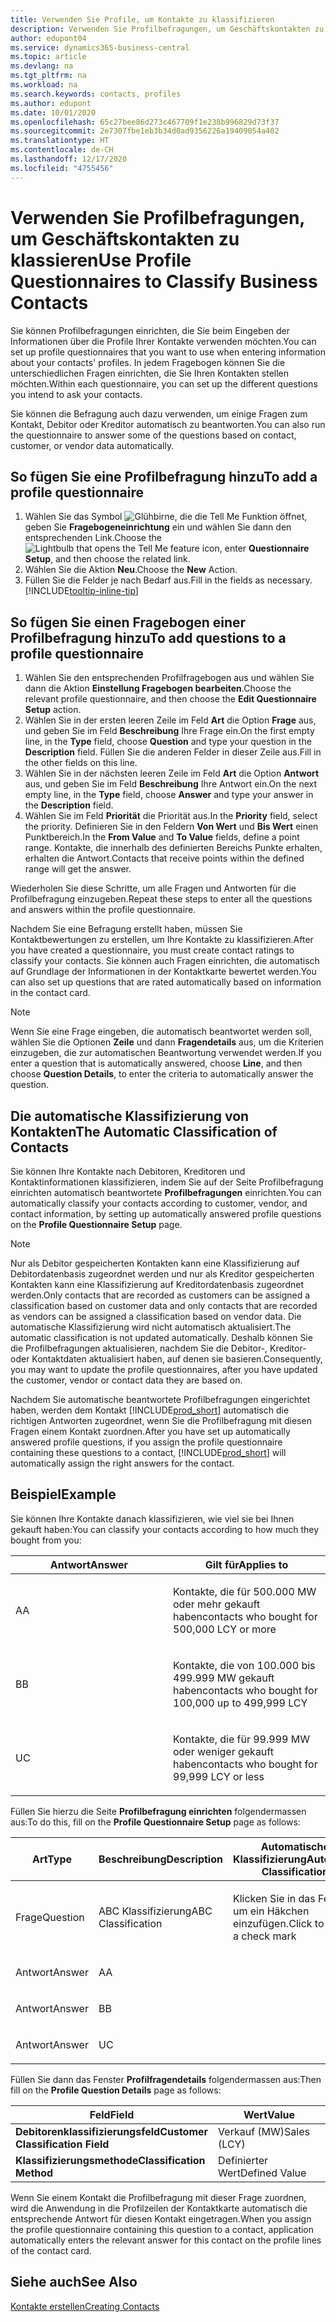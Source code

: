 ```yaml
---
title: Verwenden Sie Profile, um Kontakte zu klassifizieren
description: Verwenden Sie Profilbefragungen, um Geschäftskontakten zu klassieren
author: edupont04
ms.service: dynamics365-business-central
ms.topic: article
ms.devlang: na
ms.tgt_pltfrm: na
ms.workload: na
ms.search.keywords: contacts, profiles
ms.author: edupont
ms.date: 10/01/2020
ms.openlocfilehash: 65c27bee86d273c467709f1e238b996829d73f37
ms.sourcegitcommit: 2e7307fbe1eb3b34d0ad9356226a19409054a402
ms.translationtype: HT
ms.contentlocale: de-CH
ms.lasthandoff: 12/17/2020
ms.locfileid: "4755456"
---
```

# <a name="use-profile-questionnaires-to-classify-business-contacts"></a><span data-ttu-id="c83d5-103">Verwenden Sie Profilbefragungen, um Geschäftskontakten zu klassieren</span><span class="sxs-lookup"><span data-stu-id="c83d5-103">Use Profile Questionnaires to Classify Business Contacts</span></span>
<span data-ttu-id="c83d5-104">Sie können Profilbefragungen einrichten, die Sie beim Eingeben der Informationen über die Profile Ihrer Kontakte verwenden möchten.</span><span class="sxs-lookup"><span data-stu-id="c83d5-104">You can set up profile questionnaires that you want to use when entering information about your contacts' profiles.</span></span> <span data-ttu-id="c83d5-105">In jedem Fragebogen können Sie die unterschiedlichen Fragen einrichten, die Sie Ihren Kontakten stellen möchten.</span><span class="sxs-lookup"><span data-stu-id="c83d5-105">Within each questionnaire, you can set up the different questions you intend to ask your contacts.</span></span>  

<span data-ttu-id="c83d5-106">Sie können die Befragung auch dazu verwenden, um einige Fragen zum Kontakt, Debitor oder Kreditor automatisch zu beantworten.</span><span class="sxs-lookup"><span data-stu-id="c83d5-106">You can also run the questionnaire to answer some of the questions based on contact, customer, or vendor data automatically.</span></span>  

## <a name="to-add-a-profile-questionnaire"></a><span data-ttu-id="c83d5-107">So fügen Sie eine Profilbefragung hinzu</span><span class="sxs-lookup"><span data-stu-id="c83d5-107">To add a profile questionnaire</span></span>
1.  <span data-ttu-id="c83d5-108">Wählen Sie das Symbol ![Glühbirne, die die Tell Me Funktion öffnet](media/ui-search/search_small.png "Tell Me-Funktion"), geben Sie **Fragebogeneinrichtung** ein und wählen Sie dann den entsprechenden Link.</span><span class="sxs-lookup"><span data-stu-id="c83d5-108">Choose the ![Lightbulb that opens the Tell Me feature](media/ui-search/search_small.png "Tell me what you want to do") icon, enter **Questionnaire Setup**, and then choose the related link.</span></span>  
2.  <span data-ttu-id="c83d5-109">Wählen Sie die Aktion **Neu**.</span><span class="sxs-lookup"><span data-stu-id="c83d5-109">Choose the **New** Action.</span></span>  
3.  <span data-ttu-id="c83d5-110">Füllen Sie die Felder je nach Bedarf aus.</span><span class="sxs-lookup"><span data-stu-id="c83d5-110">Fill in the fields as necessary.</span></span> [!INCLUDE[tooltip-inline-tip](includes/tooltip-inline-tip_md.md)]  

## <a name="to-add-questions-to-a-profile-questionnaire"></a><span data-ttu-id="c83d5-111">So fügen Sie einen Fragebogen einer Profilbefragung hinzu</span><span class="sxs-lookup"><span data-stu-id="c83d5-111">To add questions to a profile questionnaire</span></span>
1.  <span data-ttu-id="c83d5-112">Wählen Sie den entsprechenden Profilfragebogen aus und wählen Sie dann die Aktion **Einstellung Fragebogen bearbeiten**.</span><span class="sxs-lookup"><span data-stu-id="c83d5-112">Choose the relevant profile questionnaire, and then choose the **Edit Questionnaire Setup** action.</span></span>  
2.  <span data-ttu-id="c83d5-113">Wählen Sie in der ersten leeren Zeile im Feld **Art** die Option **Frage** aus, und geben Sie im Feld **Beschreibung** Ihre Frage ein.</span><span class="sxs-lookup"><span data-stu-id="c83d5-113">On the first empty line, in the **Type** field, choose **Question** and type your question in the **Description** field.</span></span> <span data-ttu-id="c83d5-114">Füllen Sie die anderen Felder in dieser Zeile aus.</span><span class="sxs-lookup"><span data-stu-id="c83d5-114">Fill in the other fields on this line.</span></span>  
3.  <span data-ttu-id="c83d5-115">Wählen Sie in der nächsten leeren Zeile im Feld **Art** die Option **Antwort** aus, und geben Sie im Feld **Beschreibung** Ihre Antwort ein.</span><span class="sxs-lookup"><span data-stu-id="c83d5-115">On the next empty line, in the **Type** field, choose **Answer** and type your answer in the **Description** field.</span></span>  
4.  <span data-ttu-id="c83d5-116">Wählen Sie im Feld **Priorität** die Priorität aus.</span><span class="sxs-lookup"><span data-stu-id="c83d5-116">In the **Priority** field, select the priority.</span></span> <span data-ttu-id="c83d5-117">Definieren Sie in den Feldern **Von Wert** und **Bis Wert** einen Punktbereich.</span><span class="sxs-lookup"><span data-stu-id="c83d5-117">In the **From Value** and **To Value** fields, define a point range.</span></span> <span data-ttu-id="c83d5-118">Kontakte, die innerhalb des definierten Bereichs Punkte erhalten, erhalten die Antwort.</span><span class="sxs-lookup"><span data-stu-id="c83d5-118">Contacts that receive points within the defined range will get the answer.</span></span>  

<span data-ttu-id="c83d5-119">Wiederholen Sie diese Schritte, um alle Fragen und Antworten für die Profilbefragung einzugeben.</span><span class="sxs-lookup"><span data-stu-id="c83d5-119">Repeat these steps to enter all the questions and answers within the profile questionnaire.</span></span>

<span data-ttu-id="c83d5-120">Nachdem Sie eine Befragung erstellt haben, müssen Sie Kontaktbewertungen zu erstellen, um Ihre Kontakte zu klassifizieren.</span><span class="sxs-lookup"><span data-stu-id="c83d5-120">After you have created a questionnaire, you must create contact ratings to classify your contacts.</span></span> <span data-ttu-id="c83d5-121">Sie können auch Fragen einrichten, die automatisch auf Grundlage der Informationen in der Kontaktkarte bewertet werden.</span><span class="sxs-lookup"><span data-stu-id="c83d5-121">You can also set up questions that are rated automatically based on information in the contact card.</span></span>  

> [!NOTE]
> <span data-ttu-id="c83d5-122">Wenn Sie eine Frage eingeben, die automatisch beantwortet werden soll, wählen Sie die Optionen <STRONG>Zeile</STRONG> und dann <STRONG>Fragendetails</STRONG> aus, um die Kriterien einzugeben, die zur automatischen Beantwortung verwendet werden.</span><span class="sxs-lookup"><span data-stu-id="c83d5-122">If you enter a question that is automatically answered, choose <STRONG>Line</STRONG>, and then choose <STRONG>Question Details</STRONG>, to enter the criteria to automatically answer the question.</span></span>

## <a name="the-automatic-classification-of-contacts"></a><span data-ttu-id="c83d5-123">Die automatische Klassifizierung von Kontakten</span><span class="sxs-lookup"><span data-stu-id="c83d5-123">The Automatic Classification of Contacts</span></span>
<span data-ttu-id="c83d5-124">Sie können Ihre Kontakte nach Debitoren, Kreditoren und Kontaktinformationen klassifizieren, indem Sie auf der Seite Profilbefragung einrichten automatisch beantwortete **Profilbefragungen** einrichten.</span><span class="sxs-lookup"><span data-stu-id="c83d5-124">You can automatically classify your contacts according to customer, vendor, and contact information, by setting up automatically answered profile questions on the **Profile Questionnaire Setup** page.</span></span>  

> [!NOTE]
> <span data-ttu-id="c83d5-125">Nur als Debitor gespeicherten Kontakten kann eine Klassifizierung auf Debitordatenbasis zugeordnet werden und nur als Kreditor gespeicherten Kontakten kann eine Klassifizierung auf Kreditordatenbasis zugeordnet werden.</span><span class="sxs-lookup"><span data-stu-id="c83d5-125">Only contacts that are recorded as customers can be assigned a classification based on customer data and only contacts that are recorded as vendors can be assigned a classification based on vendor data.</span></span> <span data-ttu-id="c83d5-126">Die automatische Klassifizierung wird nicht automatisch aktualisiert.</span><span class="sxs-lookup"><span data-stu-id="c83d5-126">The automatic classification is not updated automatically.</span></span> <span data-ttu-id="c83d5-127">Deshalb können Sie die Profilbefragungen aktualisieren, nachdem Sie die Debitor-, Kreditor- oder Kontaktdaten aktualisiert haben, auf denen sie basieren.</span><span class="sxs-lookup"><span data-stu-id="c83d5-127">Consequently, you may want to update the profile questionnaires, after you have updated the customer, vendor or contact data they are based on.</span></span>  

<span data-ttu-id="c83d5-128">Nachdem Sie automatische beantwortete Profilbefragungen eingerichtet haben, werden dem Kontakt [!INCLUDE[prod_short](includes/prod_short.md)] automatisch die richtigen Antworten zugeordnet, wenn Sie die Profilbefragung mit diesen Fragen einem Kontakt zuordnen.</span><span class="sxs-lookup"><span data-stu-id="c83d5-128">After you have set up automatically answered profile questions, if you assign the profile questionnaire containing these questions to a contact, [!INCLUDE[prod_short](includes/prod_short.md)] will automatically assign the right answers for the contact.</span></span>  

## <a name="example"></a><span data-ttu-id="c83d5-129">Beispiel</span><span class="sxs-lookup"><span data-stu-id="c83d5-129">Example</span></span>
<span data-ttu-id="c83d5-130">Sie können Ihre Kontakte danach klassifizieren, wie viel sie bei Ihnen gekauft haben:</span><span class="sxs-lookup"><span data-stu-id="c83d5-130">You can classify your contacts according to how much they bought from you:</span></span>

<table>
<colgroup>
<col style="width: 50%" />
<col style="width: 50%" />
</colgroup>
<thead>
<tr class="header">
<th><span data-ttu-id="c83d5-131"><strong>Antwort</strong></span><span class="sxs-lookup"><span data-stu-id="c83d5-131"><strong>Answer</strong></span></span></th>
<th><span data-ttu-id="c83d5-132"><strong>Gilt für</strong></span><span class="sxs-lookup"><span data-stu-id="c83d5-132"><strong>Applies to</strong></span></span></th>
</tr>
</thead>
<tbody>
<tr class="odd">
<td><p><span data-ttu-id="c83d5-133">A</span><span class="sxs-lookup"><span data-stu-id="c83d5-133">A</span></span></p></td>
<td><p><span data-ttu-id="c83d5-134">Kontakte, die für 500.000 MW oder mehr gekauft haben</span><span class="sxs-lookup"><span data-stu-id="c83d5-134">contacts who bought for 500,000 LCY or more</span></span></p></td>
</tr>
<tr class="even">
<td><p><span data-ttu-id="c83d5-135">B</span><span class="sxs-lookup"><span data-stu-id="c83d5-135">B</span></span></p></td>
<td><p><span data-ttu-id="c83d5-136">Kontakte, die von 100.000 bis 499.999 MW gekauft haben</span><span class="sxs-lookup"><span data-stu-id="c83d5-136">contacts who bought for 100,000 up to 499,999 LCY</span></span></p></td>
</tr>
<tr class="odd">
<td><p><span data-ttu-id="c83d5-137">U</span><span class="sxs-lookup"><span data-stu-id="c83d5-137">C</span></span></p></td>
<td><p><span data-ttu-id="c83d5-138">Kontakte, die für 99.999 MW oder weniger gekauft haben</span><span class="sxs-lookup"><span data-stu-id="c83d5-138">contacts who bought for 99,999 LCY or less</span></span></p></td>
</tr>
</tbody>
</table>

<span data-ttu-id="c83d5-139">Füllen Sie hierzu die Seite **Profilbefragung einrichten** folgendermassen aus:</span><span class="sxs-lookup"><span data-stu-id="c83d5-139">To do this, fill on the **Profile Questionnaire Setup** page as follows:</span></span>


<table>
<colgroup>
<col style="width: 20%" />
<col style="width: 20%" />
<col style="width: 20%" />
<col style="width: 20%" />
<col style="width: 20%" />
</colgroup>
<thead>
<tr class="header">
<th><span data-ttu-id="c83d5-140"><strong>Art</strong></span><span class="sxs-lookup"><span data-stu-id="c83d5-140"><strong>Type</strong></span></span></th>
<th><span data-ttu-id="c83d5-141"><strong>Beschreibung</strong></span><span class="sxs-lookup"><span data-stu-id="c83d5-141"><strong>Description</strong></span></span></th>
<th><span data-ttu-id="c83d5-142"><strong>Automatische Klassifizierung</strong></span><span class="sxs-lookup"><span data-stu-id="c83d5-142"><strong>Automatic Classification</strong></span></span></th>
<th><span data-ttu-id="c83d5-143"><strong>Von Wert</strong></span><span class="sxs-lookup"><span data-stu-id="c83d5-143"><strong>From Value</strong></span></span></th>
<th><span data-ttu-id="c83d5-144"><strong>Bis Wert</strong></span><span class="sxs-lookup"><span data-stu-id="c83d5-144"><strong>To Value</strong></span></span></th>
</tr>
</thead>
<tbody>
<tr class="odd">
<td><p><span data-ttu-id="c83d5-145">Frage</span><span class="sxs-lookup"><span data-stu-id="c83d5-145">Question</span></span></p></td>
<td><p><span data-ttu-id="c83d5-146">ABC Klassifizierung</span><span class="sxs-lookup"><span data-stu-id="c83d5-146">ABC Classification</span></span></p></td>
<td><p><span data-ttu-id="c83d5-147">Klicken Sie in das Feld, um ein Häkchen einzufügen.</span><span class="sxs-lookup"><span data-stu-id="c83d5-147">Click to insert a check mark</span></span></p></td>
<td><p> </p></td>
<td><p> </p></td>
</tr>
<tr class="even">
<td><p><span data-ttu-id="c83d5-148">Antwort</span><span class="sxs-lookup"><span data-stu-id="c83d5-148">Answer</span></span></p></td>
<td><p><span data-ttu-id="c83d5-149">A</span><span class="sxs-lookup"><span data-stu-id="c83d5-149">A</span></span></p></td>
<td><p> </p></td>
<td><p><span data-ttu-id="c83d5-150">500.000</span><span class="sxs-lookup"><span data-stu-id="c83d5-150">500,000</span></span></p></td>
<td><p> </p></td>
</tr>
<tr class="odd">
<td><p><span data-ttu-id="c83d5-151">Antwort</span><span class="sxs-lookup"><span data-stu-id="c83d5-151">Answer</span></span></p></td>
<td><p><span data-ttu-id="c83d5-152">B</span><span class="sxs-lookup"><span data-stu-id="c83d5-152">B</span></span></p></td>
<td><p> </p></td>
<td><p><span data-ttu-id="c83d5-153">100.000</span><span class="sxs-lookup"><span data-stu-id="c83d5-153">100,000</span></span></p></td>
<td><p><span data-ttu-id="c83d5-154">499.999</span><span class="sxs-lookup"><span data-stu-id="c83d5-154">499,999</span></span></p></td>
</tr>
<tr class="even">
<td><p><span data-ttu-id="c83d5-155">Antwort</span><span class="sxs-lookup"><span data-stu-id="c83d5-155">Answer</span></span></p></td>
<td><p><span data-ttu-id="c83d5-156">U</span><span class="sxs-lookup"><span data-stu-id="c83d5-156">C</span></span></p></td>
<td><p> </p></td>
<td><p> </p></td>
<td><p><span data-ttu-id="c83d5-157">99.999</span><span class="sxs-lookup"><span data-stu-id="c83d5-157">99,999</span></span></p></td>
</tr>
</tbody>
</table>

<span data-ttu-id="c83d5-158">Füllen Sie dann das Fenster **Profilfragendetails** folgendermassen aus:</span><span class="sxs-lookup"><span data-stu-id="c83d5-158">Then fill on the **Profile Question Details** page as follows:</span></span>
<table>
<colgroup>
<col style="width: 50%" />
<col style="width: 50%" />
</colgroup>
<thead>
<tr class="header">
<th><span data-ttu-id="c83d5-159"><strong>Feld</strong></span><span class="sxs-lookup"><span data-stu-id="c83d5-159"><strong>Field</strong></span></span></th>
<th><span data-ttu-id="c83d5-160"><strong>Wert</strong></span><span class="sxs-lookup"><span data-stu-id="c83d5-160"><strong>Value</strong></span></span></th>
</tr>
</thead>
<tbody>
<tr>
<td><span data-ttu-id="c83d5-161"><strong>Debitorenklassifizierungsfeld</strong></span><span class="sxs-lookup"><span data-stu-id="c83d5-161"><strong>Customer Classification Field</strong></span></span></td>
<td><span data-ttu-id="c83d5-162"><emphasis>Verkauf (MW)</emphasis></span><span class="sxs-lookup"><span data-stu-id="c83d5-162"><emphasis>Sales (LCY)</emphasis></span></span></td>
</tr>
<tr>
<td><span data-ttu-id="c83d5-163"><strong>Klassifizierungsmethode</strong></span><span class="sxs-lookup"><span data-stu-id="c83d5-163"><strong>Classification Method</strong></span></span></td>
<td><span data-ttu-id="c83d5-164"><emphasis>Definierter Wert</emphasis></span><span class="sxs-lookup"><span data-stu-id="c83d5-164"><emphasis>Defined Value</emphasis></span></span></td>
</tr>
</tbody>
</table>

<span data-ttu-id="c83d5-165">Wenn Sie einem Kontakt die Profilbefragung mit dieser Frage zuordnen, wird die Anwendung in die Profilzeilen der Kontaktkarte automatisch die entsprechende Antwort für diesen Kontakt eingetragen.</span><span class="sxs-lookup"><span data-stu-id="c83d5-165">When you assign the profile questionnaire containing this question to a contact, application automatically enters the relevant answer for this contact on the profile lines of the contact card.</span></span>

## <a name="see-also"></a><span data-ttu-id="c83d5-166">Siehe auch</span><span class="sxs-lookup"><span data-stu-id="c83d5-166">See Also</span></span>
[<span data-ttu-id="c83d5-167">Kontakte erstellen</span><span class="sxs-lookup"><span data-stu-id="c83d5-167">Creating Contacts</span></span>](marketing-create-contact-companies.md)  
